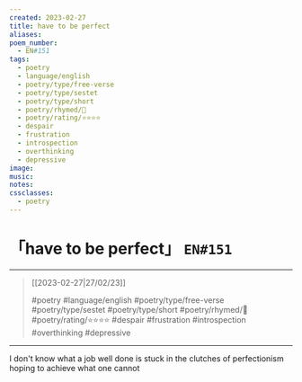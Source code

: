 ```yaml
---
created: 2023-02-27
title: have to be perfect
aliases:
poem_number:
  - EN#151
tags:
  - poetry
  - language/english
  - poetry/type/free-verse
  - poetry/type/sestet
  - poetry/type/short
  - poetry/rhymed/🔴
  - poetry/rating/⭐⭐⭐⭐
  - despair
  - frustration
  - introspection
  - overthinking
  - depressive
image:
music:
notes:
cssclasses:
  - poetry
---
```

# 「have to be perfect」 `EN#151`

---

> [[2023-02-27|27/02/23]]
> 
> #poetry 
> #language/english 
> #poetry/type/free-verse #poetry/type/sestet #poetry/type/short 
> #poetry/rhymed/🔴 
> #poetry/rating/⭐⭐⭐⭐ 
> #despair #frustration #introspection #overthinking #depressive 

---

I don't know
what a job well done is
stuck in the clutches
of perfectionism
hoping to achieve
what one cannot